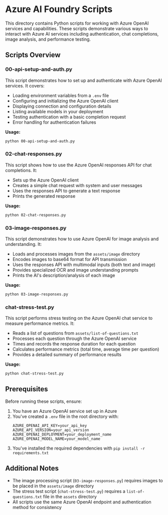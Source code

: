 # Azure AI Foundry Scripts

This directory contains Python scripts for working with Azure OpenAI services and capabilities. These scripts demonstrate various ways to interact with Azure AI services including authentication, chat completions, image analysis, and performance testing.

## Scripts Overview

### 00-api-setup-and-auth.py

This script demonstrates how to set up and authenticate with Azure OpenAI services. It covers:

- Loading environment variables from a `.env` file
- Configuring and initializing the Azure OpenAI client
- Displaying connection and configuration details
- Listing available models in your deployment
- Testing authentication with a basic completion request
- Error handling for authentication failures

**Usage:**
```bash
python 00-api-setup-and-auth.py
```

### 02-chat-responses.py

This script shows how to use the Azure OpenAI responses API for chat completions. It:

- Sets up the Azure OpenAI client
- Creates a simple chat request with system and user messages
- Uses the responses API to generate a text response
- Prints the generated response

**Usage:**
```bash
python 02-chat-responses.py
```

### 03-image-responses.py

This script demonstrates how to use Azure OpenAI for image analysis and understanding. It:

- Loads and processes images from the `assets/image` directory
- Encodes images to base64 format for API transmission
- Uses the responses API with multimodal inputs (both text and image)
- Provides specialized OCR and image understanding prompts
- Prints the AI's description/analysis of each image

**Usage:**
```bash
python 03-image-responses.py
```

### chat-stress-test.py

This script performs stress testing on the Azure OpenAI chat service to measure performance metrics. It:

- Reads a list of questions from `assets/list-of-questions.txt`
- Processes each question through the Azure OpenAI service
- Times and records the response duration for each question
- Calculates performance metrics (total time, average time per question)
- Provides a detailed summary of performance results

**Usage:**
```bash
python chat-stress-test.py
```

## Prerequisites

Before running these scripts, ensure:

1. You have an Azure OpenAI service set up in Azure
2. You've created a `.env` file in the root directory with:
   ```
   AZURE_OPENAI_API_KEY=your_api_key
   AZURE_API_VERSION=your_api_version
   AZURE_OPENAI_DEPLOYMENT=your_deployment_name
   AZURE_OPENAI_MODEL_NAME=your_model_name
   ```
3. You've installed the required dependencies with `pip install -r requirements.txt`

## Additional Notes

- The image processing script (`03-image-responses.py`) requires images to be placed in the `assets/image` directory
- The stress test script (`chat-stress-test.py`) requires a `list-of-questions.txt` file in the `assets` directory
- All scripts use the same Azure OpenAI endpoint and authentication method for consistency
